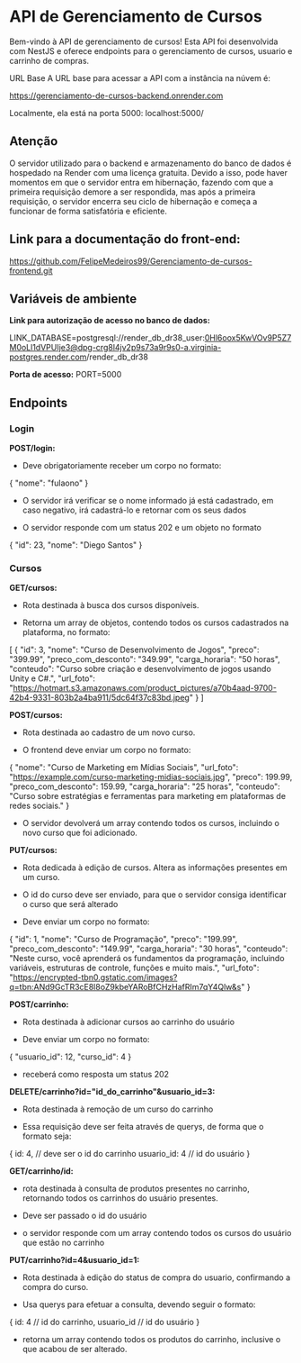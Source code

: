 # API de Gerenciamento de Cursos

Bem-vindo à API de gerenciamento de cursos! Esta API foi desenvolvida com NestJS e oferece endpoints para o gerenciamento de cursos, usuario e carrinho de compras.

URL Base
A URL base para acessar a API com a instância na núvem é:

https://gerenciamento-de-cursos-backend.onrender.com

Localmente, ela está na porta 5000:
localhost:5000/


## Atenção
O servidor utilizado para o backend e armazenamento do banco de dados é hospedado na Render com uma licença gratuita. Devido a isso, pode haver momentos em que o servidor entra em hibernação, fazendo com que a primeira requisição demore a ser respondida, mas após a primeira requisição, o servidor encerra seu ciclo de hibernação e começa a funcionar de forma satisfatória e eficiente.


## Link para a documentação do front-end:
https://github.com/FelipeMedeiros99/Gerenciamento-de-cursos-frontend.git


## Variáveis de ambiente

**Link para autorização de acesso no banco de dados:**

LINK_DATABASE=postgresql://render_db_dr38_user:0Hl6oox5KwVOv9P5Z7M0oLl1dVPUIje3@dpg-crg8l4jv2p9s73a9r9s0-a.virginia-postgres.render.com/render_db_dr38

**Porta de acesso:**
PORT=5000

## Endpoints

### Login
**POST/login:**
- Deve obrigatoriamente receber um corpo no formato:

{
    "nome": "fulaono"
}

- O servidor irá verificar se o nome informado já está cadastrado, em caso negativo, irá cadastrá-lo e retornar com os seus dados

- O servidor responde com um status 202 e um objeto no formato 

{
  "id": 23,
  "nome": "Diego Santos"
}


### Cursos
**GET/cursos:**

- Rota destinada à busca dos cursos disponíveis.

- Retorna um array de objetos, contendo todos os cursos cadastrados na plataforma, no formato:

[
  {
    "id": 3,
    "nome": "Curso de Desenvolvimento de Jogos",
    "preco": "399.99",
    "preco_com_desconto": "349.99",
    "carga_horaria": "50 horas",
    "conteudo": "Curso sobre criação e desenvolvimento de jogos usando Unity e C#.",
    "url_foto": "https://hotmart.s3.amazonaws.com/product_pictures/a70b4aad-9700-42b4-9331-803b2a4ba911/5dc64f37c83bd.jpeg"
  }
]

**POST/cursos:**

- Rota destinada ao cadastro de um novo curso.

- O frontend deve enviar um corpo no formato:

{
    "nome": "Curso de Marketing em Mídias Sociais",
    "url_foto": "https://example.com/curso-marketing-midias-sociais.jpg",
    "preco": 199.99,
    "preco_com_desconto": 159.99,
    "carga_horaria": "25 horas",
    "conteudo": "Curso sobre estratégias e ferramentas para marketing em plataformas de redes sociais."
}


- O servidor devolverá um array contendo todos os cursos, incluindo o novo curso que foi adicionado. 

**PUT/cursos:**

- Rota dedicada à edição de cursos. Altera as informações presentes em um curso.

- O id do curso deve ser enviado, para que o servidor consiga identificar o curso que será alterado

- Deve enviar um corpo no formato:

{
    "id": 1,
    "nome": "Curso de Programação",
    "preco": "199.99",
    "preco_com_desconto": "149.99",
    "carga_horaria": "30 horas",
    "conteudo": "Neste curso, você aprenderá os fundamentos da programação, incluindo variáveis, estruturas de controle, funções e muito mais.",
    "url_foto": "https://encrypted-tbn0.gstatic.com/images?q=tbn:ANd9GcTR3cE8l8oZ9kbeYARoBfCHzHafRIm7qY4Qlw&s"
}


**POST/carrinho:** 

- Rota destinada à adicionar cursos ao carrinho do usuário

- Deve enviar um corpo no formato:

{
    "usuario_id": 12,
    "curso_id": 4
}

- receberá como resposta um status 202

**DELETE/carrinho?id="id_do_carrinho"&usuario_id=3:** 

- Rota destinada à remoção de um curso do carrinho

- Essa requisição deve ser feita através de querys, de forma que o formato seja: 

{
    id: 4,          // deve ser o id do carrinho
    usuario_id: 4   // id do usuário
}

**GET/carrinho/id:**

- rota destinada à consulta de produtos presentes no carrinho, retornando todos os carrinhos do usuário presentes.

- Deve ser passado o id do usuário

- o servidor responde com um array contendo todos os cursos do usuário que estão no carrinho

**PUT/carrinho?id=4&usuario_id=1:**

- Rota destinada à edição do status de compra do usuario, confirmando a compra do curso.

- Usa querys para efetuar a consulta, devendo seguir o formato:

{
    id: 4 // id do carrinho,
    usuario_id // id do usuário
}

- retorna um array contendo todos os produtos do carrinho, inclusive o que acabou de ser alterado.

